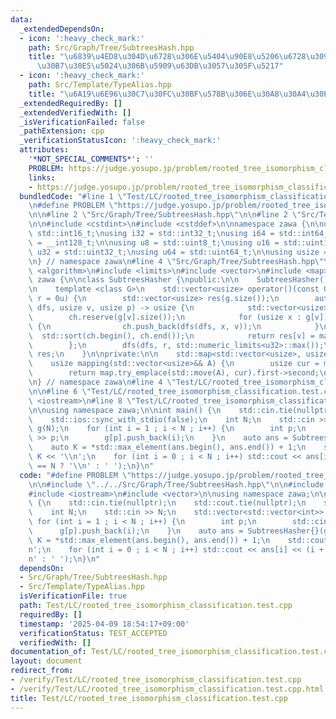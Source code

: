 ```yaml
---
data:
  _extendedDependsOn:
  - icon: ':heavy_check_mark:'
    path: Src/Graph/Tree/SubtreesHash.hpp
    title: "\u6839\u4ED8\u304D\u6728\u306E\u5404\u90E8\u5206\u6728\u3092\u30CF\u30C3\
      \u30B7\u30E5\u5024\u306B\u5909\u63DB\u3057\u305F\u5217"
  - icon: ':heavy_check_mark:'
    path: Src/Template/TypeAlias.hpp
    title: "\u6A19\u6E96\u30C7\u30FC\u30BF\u578B\u306E\u30A8\u30A4\u30EA\u30A2\u30B9"
  _extendedRequiredBy: []
  _extendedVerifiedWith: []
  _isVerificationFailed: false
  _pathExtension: cpp
  _verificationStatusIcon: ':heavy_check_mark:'
  attributes:
    '*NOT_SPECIAL_COMMENTS*': ''
    PROBLEM: https://judge.yosupo.jp/problem/rooted_tree_isomorphism_classification
    links:
    - https://judge.yosupo.jp/problem/rooted_tree_isomorphism_classification
  bundledCode: "#line 1 \"Test/LC/rooted_tree_isomorphism_classification.test.cpp\"\
    \n#define PROBLEM \"https://judge.yosupo.jp/problem/rooted_tree_isomorphism_classification\"\
    \n\n#line 2 \"Src/Graph/Tree/SubtreesHash.hpp\"\n\n#line 2 \"Src/Template/TypeAlias.hpp\"\
    \n\n#include <cstdint>\n#include <cstddef>\n\nnamespace zawa {\n\nusing i16 =\
    \ std::int16_t;\nusing i32 = std::int32_t;\nusing i64 = std::int64_t;\nusing i128\
    \ = __int128_t;\n\nusing u8 = std::uint8_t;\nusing u16 = std::uint16_t;\nusing\
    \ u32 = std::uint32_t;\nusing u64 = std::uint64_t;\n\nusing usize = std::size_t;\n\
    \n} // namespace zawa\n#line 4 \"Src/Graph/Tree/SubtreesHash.hpp\"\n\n#include\
    \ <algorithm>\n#include <limits>\n#include <vector>\n#include <map>\n\nnamespace\
    \ zawa {\n\nclass SubtreesHasher {\npublic:\n\n    SubtreesHasher() = default;\n\
    \n    template <class G>\n    std::vector<usize> operator()(const G& g, usize\
    \ r = 0u) {\n        std::vector<usize> res(g.size());\n        auto dfs = [&](auto\
    \ dfs, usize v, usize p) -> usize {\n            std::vector<usize> ch;\n    \
    \        ch.reserve(g[v].size());\n            for (usize x : g[v]) if (x != p)\
    \ {\n                ch.push_back(dfs(dfs, x, v));\n            }\n          \
    \  std::sort(ch.begin(), ch.end());\n            return res[v] = mapping(std::move(ch));\n\
    \        };\n        dfs(dfs, r, std::numeric_limits<u32>::max());\n        return\
    \ res;\n    }\n\nprivate:\n\n    std::map<std::vector<usize>, usize> map;\n\n\
    \    usize mapping(std::vector<usize>&& A) {\n        usize cur = map.size();\n\
    \        return map.try_emplace(std::move(A), cur).first->second;\n    }\n};\n\
    \n} // namespace zawa\n#line 4 \"Test/LC/rooted_tree_isomorphism_classification.test.cpp\"\
    \n\n#line 6 \"Test/LC/rooted_tree_isomorphism_classification.test.cpp\"\n#include\
    \ <iostream>\n#line 8 \"Test/LC/rooted_tree_isomorphism_classification.test.cpp\"\
    \n\nusing namespace zawa;\n\nint main() {\n    std::cin.tie(nullptr);\n    std::cout.tie(nullptr);\n\
    \    std::ios::sync_with_stdio(false);\n    int N;\n    std::cin >> N;\n    std::vector<std::vector<int>>\
    \ g(N);\n    for (int i = 1 ; i < N ; i++) {\n        int p;\n        std::cin\
    \ >> p;\n        g[p].push_back(i);\n    }\n    auto ans = SubtreesHasher{}(g);\n\
    \    auto K = *std::max_element(ans.begin(), ans.end()) + 1;\n    std::cout <<\
    \ K << '\\n';\n    for (int i = 0 ; i < N ; i++) std::cout << ans[i] << (i + 1\
    \ == N ? '\\n' : ' ');\n}\n"
  code: "#define PROBLEM \"https://judge.yosupo.jp/problem/rooted_tree_isomorphism_classification\"\
    \n\n#include \"../../Src/Graph/Tree/SubtreesHash.hpp\"\n\n#include <algorithm>\n\
    #include <iostream>\n#include <vector>\n\nusing namespace zawa;\n\nint main()\
    \ {\n    std::cin.tie(nullptr);\n    std::cout.tie(nullptr);\n    std::ios::sync_with_stdio(false);\n\
    \    int N;\n    std::cin >> N;\n    std::vector<std::vector<int>> g(N);\n   \
    \ for (int i = 1 ; i < N ; i++) {\n        int p;\n        std::cin >> p;\n  \
    \      g[p].push_back(i);\n    }\n    auto ans = SubtreesHasher{}(g);\n    auto\
    \ K = *std::max_element(ans.begin(), ans.end()) + 1;\n    std::cout << K << '\\\
    n';\n    for (int i = 0 ; i < N ; i++) std::cout << ans[i] << (i + 1 == N ? '\\\
    n' : ' ');\n}\n"
  dependsOn:
  - Src/Graph/Tree/SubtreesHash.hpp
  - Src/Template/TypeAlias.hpp
  isVerificationFile: true
  path: Test/LC/rooted_tree_isomorphism_classification.test.cpp
  requiredBy: []
  timestamp: '2025-04-09 18:54:17+09:00'
  verificationStatus: TEST_ACCEPTED
  verifiedWith: []
documentation_of: Test/LC/rooted_tree_isomorphism_classification.test.cpp
layout: document
redirect_from:
- /verify/Test/LC/rooted_tree_isomorphism_classification.test.cpp
- /verify/Test/LC/rooted_tree_isomorphism_classification.test.cpp.html
title: Test/LC/rooted_tree_isomorphism_classification.test.cpp
---
```

